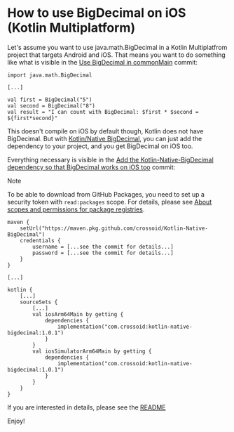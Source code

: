 # How to use BigDecimal on iOS (Kotlin Multiplatform)

Let's assume you want to use java.math.BigDecimal in a Kotlin Multiplatfrom project that targets Android and iOS.
That means you want to do something like what is visible in the [Use BigDecimal in commonMain](https://github.com/Crossoid/Kotlin-Native-BigDecimal-Example/commit/c7958fbdc61cf778340326dda11dfaa72e029b80) commit:

```
import java.math.BigDecimal

[...]

val first = BigDecimal("5")
val second = BigDecimal("8")
val result = "I can count with BigDecimal: $first * $second = ${first*second}"
```

This doesn't compile on iOS by default though, Kotlin does not have BigDecimal. But with
[Kotlin/Native BigDecimal](https://github.com/Crossoid/Kotlin-Native-BigDecimal), you can just add the dependency to your project,
and you get BigDecimal on iOS too.

Everything necessary is visible in the [Add the Kotlin-Native-BigDecimal dependency so that BigDecimal works on iOS too](https://github.com/Crossoid/Kotlin-Native-BigDecimal-Example/commit/3f9bdc42fb382ed90169bde84498c108442ac6a3) commit:

> [!NOTE]
> To be able to download from GitHub Packages, you need to set up a security token with `read:packages` scope. For details, please see [About scopes and permissions for package registries](https://docs.github.com/en/packages/learn-github-packages/about-permissions-for-github-packages#about-scopes-and-permissions-for-package-registries).

```
maven {
    setUrl("https://maven.pkg.github.com/crossoid/Kotlin-Native-BigDecimal")
    credentials {
        username = [...see the commit for details...]
        password = [...see the commit for details...]
    }
}

[...]

kotlin {
    [...]
    sourceSets {
        [...]
        val iosArm64Main by getting {
            dependencies {
                implementation("com.crossoid:kotlin-native-bigdecimal:1.0.1")
            }
        }
        val iosSimulatorArm64Main by getting {
            dependencies {
                implementation("com.crossoid:kotlin-native-bigdecimal:1.0.1")
            }
        }
    }
}
```

If you are interested in details, please see the [README](https://github.com/Crossoid/Kotlin-Native-BigDecimal/blob/master/README.md)

Enjoy!
